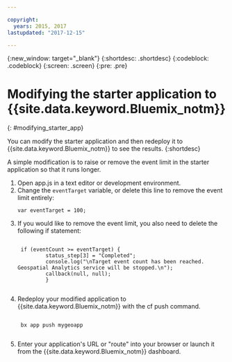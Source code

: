 ```yaml
---

copyright:
  years: 2015, 2017
lastupdated: "2017-12-15"

---
```


<!-- Attribute definitions -->
{:new_window: target="_blank"}
{:shortdesc: .shortdesc}
{:codeblock: .codeblock}
{:screen: .screen}
{:pre: .pre}

# Modifying the starter application to {{site.data.keyword.Bluemix_notm}}
{: #modifying_starter_app}

You can modify the starter application and then redeploy it to {{site.data.keyword.Bluemix_notm}} to see the results.
{:shortdesc}


A simple modification is to raise or remove the event limit in the starter application so that it runs longer.

1. Open app.js in a text editor or development environment.
1. Change the `eventTarget` variable, or delete this line to remove the event limit entirely:
	 <pre><code>var eventTarget = 100;</code></pre>
1. If you would like to remove the event limit, you also need to delete the following if statement:
	 <pre><code>  
	if (eventCount >= eventTarget) {
		    status_step[3] = "Completed";
		    console.log("\nTarget event count has been reached.  Geospatial Analytics service will be stopped.\n");
		    callback(null, null);
		    }
	</code></pre>
1. Redeploy your modified application to {{site.data.keyword.Bluemix_notm}} with the cf push command.
	 <pre><code>  
	bx app push mygeoapp
	</code></pre>
1. Enter your application's URL or "route" into your browser or launch it from the {{site.data.keyword.Bluemix_notm}} dashboard.
